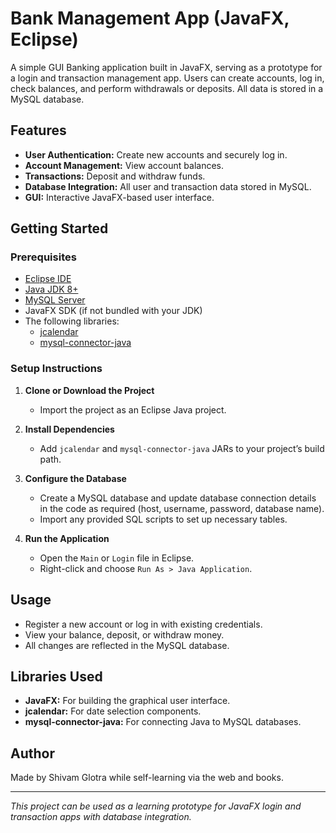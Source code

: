 # Bank Management App (JavaFX, Eclipse)

A simple GUI Banking application built in JavaFX, serving as a prototype for a login and transaction management app. Users can create accounts, log in, check balances, and perform withdrawals or deposits. All data is stored in a MySQL database.

## Features

- **User Authentication:** Create new accounts and securely log in.
- **Account Management:** View account balances.
- **Transactions:** Deposit and withdraw funds.
- **Database Integration:** All user and transaction data stored in MySQL.
- **GUI:** Interactive JavaFX-based user interface.

## Getting Started

### Prerequisites

- [Eclipse IDE](https://www.eclipse.org/downloads/)
- [Java JDK 8+](https://www.oracle.com/java/technologies/javase-downloads.html)
- [MySQL Server](https://dev.mysql.com/downloads/mysql/)
- JavaFX SDK (if not bundled with your JDK)
- The following libraries:
  - [jcalendar](https://toedter.com/jcalendar/)
  - [mysql-connector-java](https://dev.mysql.com/downloads/connector/j/)

### Setup Instructions

1. **Clone or Download the Project**
   - Import the project as an Eclipse Java project.

2. **Install Dependencies**
   - Add `jcalendar` and `mysql-connector-java` JARs to your project’s build path.

3. **Configure the Database**
   - Create a MySQL database and update database connection details in the code as required (host, username, password, database name).
   - Import any provided SQL scripts to set up necessary tables.

4. **Run the Application**
   - Open the `Main` or `Login` file in Eclipse.
   - Right-click and choose `Run As > Java Application`.

## Usage

- Register a new account or log in with existing credentials.
- View your balance, deposit, or withdraw money.
- All changes are reflected in the MySQL database.

## Libraries Used

- **JavaFX:** For building the graphical user interface.
- **jcalendar:** For date selection components.
- **mysql-connector-java:** For connecting Java to MySQL databases.

## Author

Made by Shivam Glotra while self-learning via the web and books.

---

*This project can be used as a learning prototype for JavaFX login and transaction apps with database integration.*
